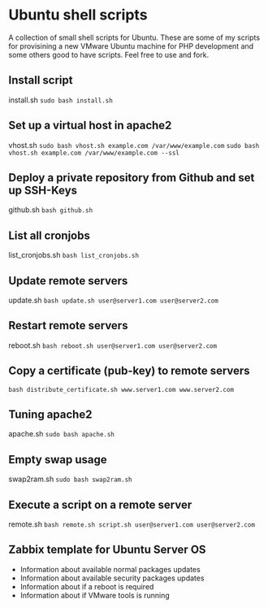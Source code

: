 Ubuntu shell scripts
==============

A collection of small shell scripts for Ubuntu. These are some of my scripts for provisining a new VMware Ubuntu machine for PHP development and some others good to have scripts. Feel free to use and fork.

## Install script
install.sh
`sudo bash install.sh`

## Set up a virtual host in apache2
vhost.sh
`sudo bash vhost.sh example.com /var/www/example.com`
`sudo bash vhost.sh example.com /var/www/example.com --ssl`

## Deploy a private repository from Github and set up SSH-Keys
github.sh
`bash github.sh`

## List all cronjobs
list_cronjobs.sh
`bash list_cronjobs.sh`

## Update remote servers
update.sh
`bash update.sh user@server1.com user@server2.com`

## Restart remote servers
reboot.sh
`bash reboot.sh user@server1.com user@server2.com`

## Copy a certificate (pub-key) to remote servers
`bash distribute_certificate.sh www.server1.com www.server2.com`

## Tuning apache2
apache.sh
`sudo bash apache.sh`

## Empty swap usage
swap2ram.sh
`sudo bash swap2ram.sh`

## Execute a script on a remote server
remote.sh
`bash remote.sh script.sh user@server1.com user@server2.com`

## Zabbix template for Ubuntu Server OS
- Information about available normal packages updates
- Information about available security packages updates
- Information about if a reboot is required
- Information about if VMware tools is running
